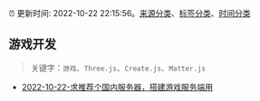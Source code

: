 :alarm_clock: 更新时间: 2022-10-22 22:15:56。[来源分类](../README.md)、[标签分类](../TAGS.md)、[时间分类](../TIMELINE.md)

## 游戏开发


> 关键字：`游戏`、`Three.js`、`Create.js`、`Matter.js`



- [2022-10-22-求推荐个国内服务器，搭建游戏服务端用](https://www.v2ex.com/t/889003) 